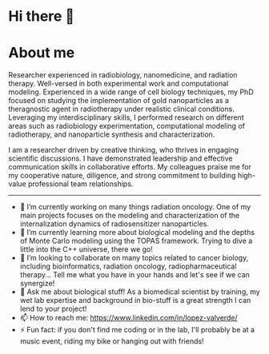 # Hi there 👋
# About me

Researcher experienced in radiobiology, nanomedicine, and radiation therapy. Well-versed in both experimental work and computational modeling. Experienced in a wide range of cell biology techniques, my PhD focused on studying the implementation of gold nanoparticles as a theragnostic agent in radiotherapy under realistic clinical conditions. Leveraging my interdisciplinary skills, I performed research on different areas such as radiobiology experimentation, computational modeling of radiotherapy, and nanoparticle synthesis and characterization.

I am a researcher driven by creative thinking, who thrives in engaging scientific discussions. I have demonstrated leadership and effective communication skills in collaborative efforts. My colleagues praise me for my cooperative nature, diligence, and strong commitment to building high-value professional team relationships.

---

- 🔭 I’m currently working on many things radiation oncology. One of my main projects focuses on the modeling and characterization of the internalization dynamics of radiosensitizer nanoparticles.
- 🌱 I’m currently learning more about biological modeling and the depths of Monte Carlo modeling using the TOPAS framework. Trying to dive a little into the C++ universe, there we go!
- 👯 I’m looking to collaborate on many topics related to cancer biology, including bioinformatics, radiation oncology, radiopharmaceutical therapy... Tell me what you have in your hands and let's see if we can synergize!
- 💬 Ask me about biological stuff! As a biomedical scientist by training, my wet lab expertise and background in bio-stuff is a great strength I can lend to your project!
- 📫 How to reach me: https://www.linkedin.com/in/lopez-valverde/
- ⚡ Fun fact: if you don't find me coding or in the lab, I'll probably be at a music event, riding my bike or hanging out with friends!

<!--
**josealv23/josealv23** is a ✨ _special_ ✨ repository because its `README.md` (this file) appears on your GitHub profile.

Here are some ideas to get you started:

- 🔭 I’m currently working on ...
- 🌱 I’m currently learning ...
- 👯 I’m looking to collaborate on ...
- 🤔 I’m looking for help with ...
- 💬 Ask me about ...
- 📫 How to reach me: ...
- 😄 Pronouns: ...
- ⚡ Fun fact: ...
-->
